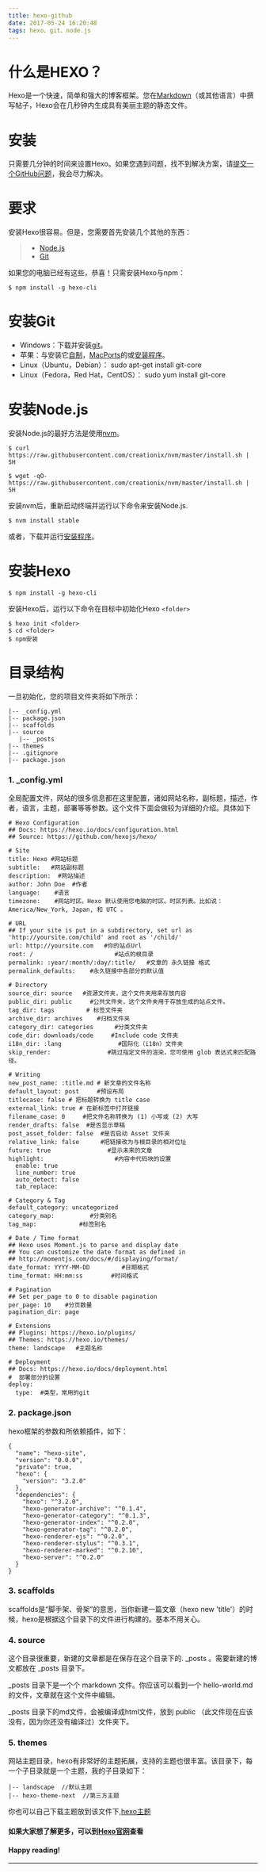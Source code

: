 ```yaml
---
title: hexo-github
date: 2017-05-24 16:20:48
tags: hexo、git、node.js
---
```


# 什么是HEXO？
Hexo是一个快速，简单和强大的博客框架。您在[Markdown](#https://daringfireball.net/projects/markdown/)（或其他语言）中撰写帖子，Hexo会在几秒钟内生成具有美丽主题的静态文件。

# 安装
只需要几分钟的时间来设置Hexo。如果您遇到问题，找不到解决方案，请[提交一个GitHub问题](#https://github.com/hexojs/hexo/issues)，我会尽力解决。

# 要求
安装Hexo很容易。但是，您需要首先安装几个其他的东西：
> * [Node.js](#https://nodejs.org/en/)
> * [Git](#https://git-scm.com/)

如果您的电脑已经有这些，恭喜！只需安装Hexo与npm：

```
$ npm install -g hexo-cli
```
# 安装Git
* Windows：下载并安装[git](#https://git-scm.com/)。
* 苹果：与安装它[自制](#https://brew.sh/)，[MacPorts](#https://www.macports.org/)的或[安装程序](#https://sourceforge.net/projects/git-osx-installer/)。
* Linux（Ubuntu，Debian）： sudo apt-get install git-core
* Linux（Fedora，Red Hat，CentOS）： sudo yum install git-core

# 安装Node.js
安装Node.js的最好方法是使用[nvm](#https://github.com/creationix/nvm)。

```
$ curl https://raw.githubusercontent.com/creationix/nvm/master/install.sh | SH

```

```
$ wget -qO- https://raw.githubusercontent.com/creationix/nvm/master/install.sh | SH

```
安装nvm后，重新启动终端并运行以下命令来安装Node.js.

```
$ nvm install stable

```
或者，下载并运行[安装程序](#https://nodejs.org/en/)。

# 安装Hexo

```
$ npm install -g hexo-cli

```
安装Hexo后，运行以下命令在目标中初始化Hexo `<folder>`

```
$ hexo init <folder>
$ cd <folder>
$ npm安装
```

# 目录结构
一旦初始化，您的项目文件夹将如下所示：

```
|-- _config.yml
|-- package.json
|-- scaffolds
|-- source
   |-- _posts
|-- themes
|-- .gitignore
|-- package.json
```

### 1. _config.yml
全局配置文件，网站的很多信息都在这里配置，诸如网站名称，副标题，描述，作者，语言，主题，部署等等参数。这个文件下面会做较为详细的介绍。具体如下

```
# Hexo Configuration
## Docs: https://hexo.io/docs/configuration.html
## Source: https://github.com/hexojs/hexo/

# Site
title: Hexo #网站标题
subtitle:   #网站副标题
description:  #网站描述
author: John Doe  #作者
language:    #语言
timezone:    #网站时区。Hexo 默认使用您电脑的时区。时区列表。比如说：America/New_York, Japan, 和 UTC 。

# URL
## If your site is put in a subdirectory, set url as 'http://yoursite.com/child' and root as '/child/'
url: http://yoursite.com   #你的站点Url
root: /                       #站点的根目录
permalink: :year/:month/:day/:title/   #文章的 永久链接 格式   
permalink_defaults:    #永久链接中各部分的默认值

# Directory   
source_dir: source   #资源文件夹，这个文件夹用来存放内容
public_dir: public     #公共文件夹，这个文件夹用于存放生成的站点文件。
tag_dir: tags         # 标签文件夹     
archive_dir: archives    #归档文件夹
category_dir: categories      #分类文件夹
code_dir: downloads/code     #Include code 文件夹
i18n_dir: :lang                #国际化（i18n）文件夹
skip_render:                #跳过指定文件的渲染，您可使用 glob 表达式来匹配路径。    

# Writing
new_post_name: :title.md # 新文章的文件名称
default_layout: post     #预设布局
titlecase: false # 把标题转换为 title case
external_link: true # 在新标签中打开链接
filename_case: 0     #把文件名称转换为 (1) 小写或 (2) 大写
render_drafts: false  #是否显示草稿
post_asset_folder: false  #是否启动 Asset 文件夹
relative_link: false      #把链接改为与根目录的相对位址    
future: true                #显示未来的文章
highlight:                    #内容中代码块的设置    
  enable: true
  line_number: true
  auto_detect: false
  tab_replace:

# Category & Tag
default_category: uncategorized
category_map:          #分类别名
tag_map:            #标签别名

# Date / Time format
## Hexo uses Moment.js to parse and display date
## You can customize the date format as defined in
## http://momentjs.com/docs/#/displaying/format/
date_format: YYYY-MM-DD         #日期格式
time_format: HH:mm:ss        #时间格式    

# Pagination
## Set per_page to 0 to disable pagination
per_page: 10    #分页数量
pagination_dir: page  

# Extensions
## Plugins: https://hexo.io/plugins/
## Themes: https://hexo.io/themes/
theme: landscape   #主题名称

# Deployment
## Docs: https://hexo.io/docs/deployment.html
#  部署部分的设置
deploy:     
  type:  #类型，常用的git
```
	
### 2. package.json
hexo框架的参数和所依赖插件，如下：

```
{
  "name": "hexo-site",
  "version": "0.0.0",
  "private": true,
  "hexo": {
    "version": "3.2.0"
  },
  "dependencies": {
    "hexo": "^3.2.0",
    "hexo-generator-archive": "^0.1.4",
    "hexo-generator-category": "^0.1.3",
    "hexo-generator-index": "^0.2.0",
    "hexo-generator-tag": "^0.2.0",
    "hexo-renderer-ejs": "^0.2.0",
    "hexo-renderer-stylus": "^0.3.1",
    "hexo-renderer-marked": "^0.2.10",
    "hexo-server": "^0.2.0"
  }
}
```

### 3. scaffolds
scaffolds是“脚手架、骨架”的意思，当你新建一篇文章（hexo new 'title'）的时候，hexo是根据这个目录下的文件进行构建的。基本不用关心。

### 4. source
这个目录很重要，新建的文章都是在保存在这个目录下的.
_posts 。需要新建的博文都放在 _posts 目录下。

_posts 目录下是一个个 markdown 文件。你应该可以看到一个 hello-world.md 的文件，文章就在这个文件中编辑。

_posts 目录下的md文件，会被编译成html文件，放到 public （此文件现在应该没有，因为你还没有编译过）文件夹下。

### 5. themes
网站主题目录，hexo有非常好的主题拓展，支持的主题也很丰富。该目录下，每一个子目录就是一个主题，我的子目录如下：

```
|-- landscape  //默认主题
|-- hexo-theme-next  //第三方主题
```
你也可以自己下载主题放到该文件下,[hexo主题](#https://hexo.io/themes/)

#### 如果大家想了解更多，可以到[Hexo官网](#https://hexo.io/)查看

#### Happy reading!

---